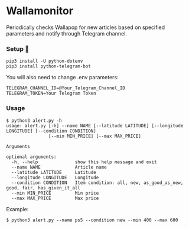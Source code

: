 # Wallamonitor
Periodically checks Wallapop for new articles based on specified parameters and notify through Telegram channel.

### Setup 🔧
```
pip3 install -U python-dotenv
pip3 install python-telegram-bot 
```

You will also need to change .env parameters:
```
TELEGRAM_CHANNEL_ID=@Your_Telegram_Channel_ID
TELEGRAM_TOKEN=Your Telegram Token
```

### Usage

```
$ python3 alert.py -h
usage: alert.py [-h] --name NAME [--latitude LATITUDE] [--longitude LONGITUDE] [--condition CONDITION]
                [--min MIN_PRICE] [--max MAX_PRICE]

Arguments

optional arguments:
  -h, --help              show this help message and exit
  --name NAME             Article name
  --latitude LATITUDE     Latitude
  --longitude LONGITUDE   Longitude
  --condition CONDITION   Item condition: all, new, as_good_as_new, good, fair, has_given_it_all
  --min MIN_PRICE         Min price
  --max MAX_PRICE         Max price
```

Example:
``` 
$ python3 alert.py --name ps5 --condition new --min 400 --max 600
```
  
  
